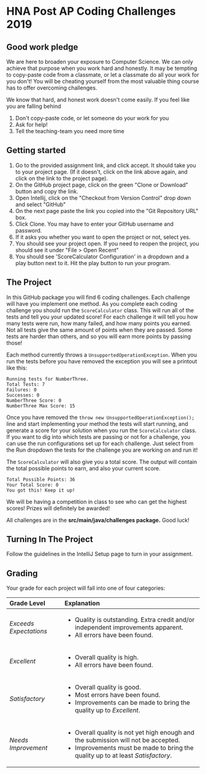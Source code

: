 HNA Post AP Coding Challenges 2019
=========
Good work pledge
-----
We are here to broaden your exposure to Computer Science. We can only achieve that purpose when you work hard and honestly. It may be tempting to copy-paste code from a classmate, or let a classmate do all your work for you don't! You will be cheating yourself from the most valuable thing course has to offer overcoming challenges.

We know that hard, and honest work doesn't come easily. If you feel like you are falling behind

1. Don't copy-paste code, or let someone do your work for you
2. Ask for help!
3. Tell the teaching-team you need more time 

Getting started
-----
1. Go to the provided assignment link, and click accept. It should take you to your project page. (If it doesn't, click on the link above again, and click on the link to the project page).
2. On the GitHub project page, click on the green "Clone or Download" button and copy the link.
3. Open Intellij, click on the "Checkout from Version Control" drop down and select "GitHub"
4. On the next page paste the link you copied into the "Git Repository URL" box.
5. Click Clone. You may have to enter your GitHub username and password.
6. If it asks you whether you want to open the project or not, select yes.
7. You should see your project open. If you need to reopen the project, you should see it under "File > Open Recent"
8.  You should see 'ScoreCalculator Configuration' in a dropdown and a play button next to it. Hit the play button to run your program.

The Project
-----
In this GitHub package you will find 6 coding challenges. Each challenge will have you implement one method. As you complete each coding challenge you should run the `ScoreCalculator` class. This will run all of the tests and tell you your updated score! For each challenge it will tell you how many tests were run, how many failed, and how many points you earned. Not all tests give the same amount of points when they are passed. Some tests are harder than others, and so you will earn more points by passing those!

Each method currently throws a `UnsupportedOperationException`. When you run the tests before you have removed the exception you will see a printout like this:
```
Running tests for NumberThree.
Total Tests: 7
Failures: 0
Successes: 0
NumberThree Score: 0
NumberThree Max Score: 15
```
Once you have removed the `throw new UnsupportedOperationException();` line and start implementing your method the tests will start running, and generate a score for your solution when you run the `ScoreCalculator` class. If you want to dig into which tests are passing or not for a challenge, you can use the run configurations set up for each challenge. Just select from the Run dropdown the tests for the challenge you are working on and run it!

The `ScoreCalculator` will also give you a total score. The output will contain the total possible points to earn, and also your current score.
```
Total Possible Points: 36
Your Total Score: 0
You got this! Keep it up!
```
We will be having a competition in class to see who can get the highest scores! Prizes will definitely be awarded!

All challenges are in the **src/main/java/challenges package.** Good luck!

Turning In The Project
-----
Follow the guidelines in the IntelliJ Setup page to turn in your assignment. 

Grading
-----
Your grade for each project will fall into one of four categories:

| Grade Level         | Explanation |
| :------------------ |:----------- |
| *Exceeds Expectations*        | <ul><li>Quality is outstanding. Extra credit and/or independent improvements apparent.</li><li>All errors have been found.</li></ul> |
| *Excellent*                   | <ul><li>Overall quality is high.</li><li>All errors have been found.</li></ul> |
| *Satisfactory*                | <ul><li>Overall quality is good.</li><li>Most errors have been found.</li><li>Improvements can be made to bring the quality up to <i>Excellent</i>.</li></ul> |
| *Needs Improvement*           | <ul><li>Overall quality is not yet high enough and the submission will not be accepted.</li><li>Improvements must be made to bring the quality up to at least <i>Satisfactory</i>.</li></ul> |
